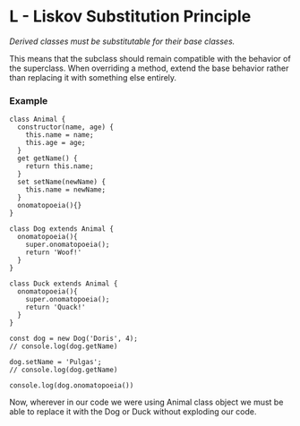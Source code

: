 # L - Liskov Substitution Principle
*Derived classes must be substitutable for their base classes.*

This means that the subclass should remain compatible with the behavior of the superclass. When overriding a method, extend the base behavior rather than replacing it with something else entirely.

### Example
```
class Animal {
  constructor(name, age) {
    this.name = name;
    this.age = age;
  }
  get getName() {
    return this.name;
  }
  set setName(newName) {
    this.name = newName;
  }
  onomatopoeia(){}
}

class Dog extends Animal {
  onomatopoeia(){
    super.onomatopoeia();
    return 'Woof!'
  }
}

class Duck extends Animal {
  onomatopoeia(){
    super.onomatopoeia();
    return 'Quack!'
  }
}

const dog = new Dog('Doris', 4);
// console.log(dog.getName)

dog.setName = 'Pulgas';
// console.log(dog.getName)

console.log(dog.onomatopoeia())
```
Now, wherever in our code we were using Animal class object we must be able to replace it with the Dog or Duck without exploding our code.
